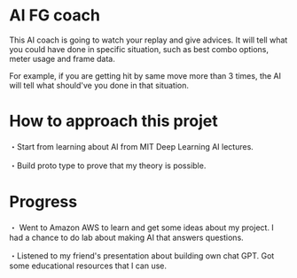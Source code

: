 # AI FG coach
This AI coach is going to watch your replay and give advices. It will tell what you could have done in specific situation, such as best combo options, meter usage and frame data. 

 For example, if you are getting hit by same move more than 3 times, the AI will tell what should've you done in that situation.

 # How to approach this projet
 ・Start from learning about AI from MIT Deep Learning AI lectures. 
 
 ・Build proto type to prove that my theory is possible. 

# Progress
 ・ Went to Amazon AWS to learn and get some ideas about my project. I had a chance to do lab about making AI that answers questions.

 ・Listened to my friend's presentation about building own chat GPT. Got some educational resources that I can use. 






